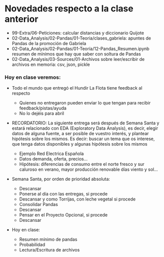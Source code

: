 # Novedades respecto a la clase anterior

* 99-Extra/06-Peticiones: calcular distancias y diccionario Quijote
* 02-Data_Analysis/02-Pandas/01-Teoria/clases_gabriela: apuntes de Pandas de la promoción de Gabriela
* 02-Data_Analysis/02-Pandas/01-Teoría/12-Pandas_Resumen.ipynb resumen de mínimos que hay que saber con soltura de Pandas
* 02-Data_Analysis/03-Sources/01-Archivos sobre leer/escribir de archivos en memoria: csv, json, pickle


### Hoy en clase veremos:

* Todo el mundo que entregó el Hundir La Flota tiene feedback al respecto
    * Quienes no entregaron pueden enviar lo que tengan para recibir feedback/pistas/ayuda
    * No lo dejéis para abril

* RECORDATORIO: La siguiente entrega será después de Semana Santa y estará relacionado con EDA (Exploratory Data Analysis), es decir, elegir datos de alguna fuente, a ser posible de vuestro interés, y plantear hipótesis sobre los mismos. Es decir: buscar un tema que os interese, que tenga datos disponibles y algunas hipótesis sobre los mismos

  * Ejemplo Red Electrica Española
  * Datos demanda, oferta, precios...
  * Hipótesis: diferencias de consumo entre el norte fresco y sur caluroso en verano, mayor producción renovable días viento y sol...

* Semana Santa, por orden de prioridad absoluta: 

  * Descansar
  * Ponerse al día con las entregas, si procede 
  * Descansar y como Torrijas, con leche vegetal si procede
  * Consolidar Pandas
  * Descansar
  * Pensar en el Proyecto Opcional, si procede
  * Descansar

* Hoy en clase: 
    * Resumen mínimo de pandas
    * Probabilidad
    * Lectura/Escritura de archivos


